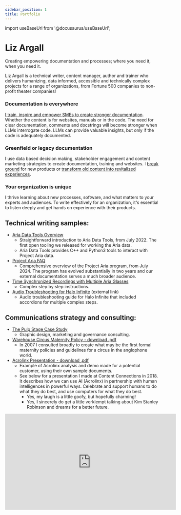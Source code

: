 ```yaml
---
sidebar_position: 1
title: Portfolio
---
```

import useBaseUrl from '@docusaurus/useBaseUrl';

# Liz Argall
Creating empowering documentation and processes; where you need it, when you need it.

Liz Argall is a technical writer, content manager, author and trainer who delivers humanizing, data informed, accessible and technically complex projects for a range of organizations, from Fortune 500 companies to non-profit theater companies!

### Documentation is everywhere
[I train, inspire and empower SMEs to create stronger documentation](aria_docs/aria_docs.mdx). Whether the content is for websites, manuals or in the code. The need for clear documentation, comments and docstrings will become stronger when LLMs interrogate code. LLMs can provide valuable insights, but only if the code is adequately documented.

### Greenfield or legacy documentation
I use data based decision making, stakeholder engagement and content marketing strategies to create documentation, training and websites. I [break ground](adt/adt.mdx) for new products or [transform old content into revitalized experiences](enmasse.mdx).

### Your organization is unique
I thrive learning about new processes, software, and what matters to your experts and audiences. To write effectively for an organization, it's essential to listen deeply and get hands on experience with their products.

## Technical writing samples:

- [Aria Data Tools Overview](/adt/adt_overview.mdx)
    - Straightforward introduction to Aria Data Tools, from July 2022. The first open tooling we released for working the Aria data.
    - Aria Data Tools provides C++ and Python3 tools to interact with Project Aria data.
- [Project Aria FAQ](/aria_docs/faq.mdx)
    - Comprehensive overview of the Project Aria program, from July 2024. The program has evolved substantially in two years and our external documentation serves a much broader audience.
- [Time Synchronized Recordings with Multiple Aria Glasses](/aria_docs/ticsync.mdx)
    - Complex step by step instructions.
- [Audio Troubleshooting for Halo Infinite](https://support.halowaypoint.com/hc/en-us/articles/4410860512788-Audio-Troubleshooting-for-Halo-Infinite) (external link)
    - Audio troubleshooting guide for Halo Infinite that included accordions for multiple complex steps.

## Communications strategy and consulting:
- [The Pulp Stage Case Study](pulp_stage.mdx)
    - Graphic design, marketing and governance consulting.
- <a href="/downloads/circus_maternity_2007.doc">Warehouse Circus Maternity Policy - download .pdf</a>
    - In 2007 I consulted broadly to create what may be the first formal maternity policies and guidelines for a circus in the anglophone world.
- <a href="/downloads/acrolinx_ppt.pdf" download>Acrolinx Presentation - download .pdf</a>
    - Example of Acrolinx analysis and demo made for a potential customer, using their own sample documents.
    - See below for a presentation I made at Content Connections in 2018. It describes how we can use AI (Acrolinx) in partnership with human intelligences in powerful ways. Celebrate and support humans to do what they do best, and use computers for what they do best. 
        - Yes, my laugh is a little goofy, but hopefully charming!
        - Yes, I sincerely do get a little verklempt talking about Kim Stanley Robinson and dreams for a better future.

<div style={{textAlign: 'center'}}>
<iframe width="560" height="315" src="https://www.youtube.com/embed/8h4ZdJQjTZA?si=B72ZrMN3LUGbX_0q" title="YouTube video player" frameborder="0" allow="accelerometer; autoplay; clipboard-write; encrypted-media; gyroscope; picture-in-picture; web-share" referrerpolicy="strict-origin-when-cross-origin" allowfullscreen></iframe>
</div>
